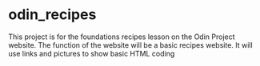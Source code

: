 # odin_recipes
This project is for the foundations recipes lesson on the Odin Project website. The function of the website will be a basic recipes website. It will use links and pictures to show basic HTML coding 